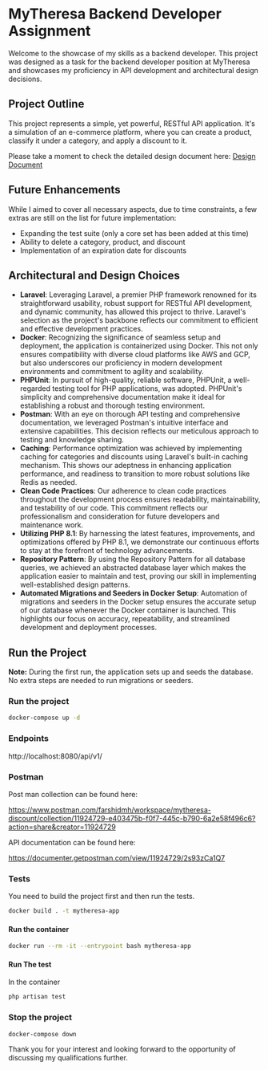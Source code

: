 # MyTheresa Backend Developer Assignment

Welcome to the showcase of my skills as a backend developer. This project was designed as a task for the backend developer position at MyTheresa and showcases my proficiency in API development and architectural design decisions.

## Project Outline

This project represents a simple, yet powerful, RESTful API application. It's a simulation of an e-commerce platform, where you can create a product, classify it under a category, and apply a discount to it.

Please take a moment to check the detailed design document here: [Design Document](https://docs.google.com/document/d/1o0TexEYFuF9hOs7iJNWLP8bma428t5MCyAaCBVu--LI/edit?usp=sharing)


## Future Enhancements

While I aimed to cover all necessary aspects, due to time constraints, a few extras are still on the list for future implementation:

- Expanding the test suite (only a core set has been added at this time)
- Ability to delete a category, product, and discount
- Implementation of an expiration date for discounts

## Architectural and Design Choices

- **Laravel**: Leveraging Laravel, a premier PHP framework renowned for its straightforward usability, robust support for RESTful API development, and dynamic community, has allowed this project to thrive. Laravel's selection as the project's backbone reflects our commitment to efficient and effective development practices.
- **Docker**: Recognizing the significance of seamless setup and deployment, the application is containerized using Docker. This not only ensures compatibility with diverse cloud platforms like AWS and GCP, but also underscores our proficiency in modern development environments and commitment to agility and scalability.
- **PHPUnit**: In pursuit of high-quality, reliable software, PHPUnit, a well-regarded testing tool for PHP applications, was adopted. PHPUnit's simplicity and comprehensive documentation make it ideal for establishing a robust and thorough testing environment.
- **Postman**: With an eye on thorough API testing and comprehensive documentation, we leveraged Postman's intuitive interface and extensive capabilities. This decision reflects our meticulous approach to testing and knowledge sharing.
- **Caching**: Performance optimization was achieved by implementing caching for categories and discounts using Laravel's built-in caching mechanism. This shows our adeptness in enhancing application performance, and readiness to transition to more robust solutions like Redis as needed.
- **Clean Code Practices**: Our adherence to clean code practices throughout the development process ensures readability, maintainability, and testability of our code. This commitment reflects our professionalism and consideration for future developers and maintenance work.
- **Utilizing PHP 8.1**: By harnessing the latest features, improvements, and optimizations offered by PHP 8.1, we demonstrate our continuous efforts to stay at the forefront of technology advancements.
- **Repository Pattern**: By using the Repository Pattern for all database queries, we achieved an abstracted database layer which makes the application easier to maintain and test, proving our skill in implementing well-established design patterns.
- **Automated Migrations and Seeders in Docker Setup**: Automation of migrations and seeders in the Docker setup ensures the accurate setup of our database whenever the Docker container is launched. This highlights our focus on accuracy, repeatability, and streamlined development and deployment processes.



## Run the Project

**Note:** During the first run, the application sets up and seeds the database. No extra steps are needed to run migrations or seeders.

### Run the project

```bash
docker-compose up -d
```

### Endpoints

http://localhost:8080/api/v1/

### Postman

Post man collection can be found here:

https://www.postman.com/farshidmh/workspace/mytheresa-discount/collection/11924729-e403475b-f0f7-445c-b790-6a2e58f496c6?action=share&creator=11924729

API documentation can be found here:

https://documenter.getpostman.com/view/11924729/2s93zCa1Q7

### Tests

You need to build the project first and then run the tests.

```bash
docker build . -t mytheresa-app
```

#### Run the container

```bash
docker run --rm -it --entrypoint bash mytheresa-app
```

#### Run The test

In the container

```bash
php artisan test
```

### Stop the project

```bash
docker-compose down
```

Thank you for your interest and looking forward to the opportunity of discussing my qualifications further.
